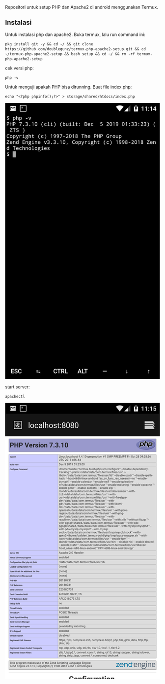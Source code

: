 Repositori untuk setup PHP dan Apache2 di android menggunakan Termux.

## Instalasi
Untuk instalasi php dan apache2. Buka termux, lalu run command ini:

```
pkg install git -y && cd ~/ && git clone https://github.com/doublegunz/termux-php-apache2-setup.git && cd ~/termux-php-apache2-setup && bash setup && cd ~/ && rm -rf termux-php-apache2-setup
```

cek versi php:
```
php -v
```

Untuk menguji apakah PHP bisa  dirunning. Buat file index.php:
```
echo "<?php phpinfo();?>" > storage/shared/htdocs/index.php
```

![cek versi php](image/check-php-version.png)

start server:
```
apachectl
```

![tes running server](image/tes-run.png)